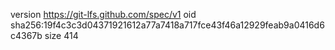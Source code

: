 version https://git-lfs.github.com/spec/v1
oid sha256:19f4c3c3d04371921612a77a7418a717fce43f46a12929feab9a0416d6c4367b
size 414
